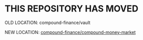 # THIS REPOSITORY HAS MOVED

OLD LOCATION: compound-finance/vault

NEW LOCATION: [compound-finance/compound-money-market](https://github.com/compound-finance/compound-money-market)

